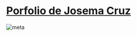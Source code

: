 # **[Porfolio de Josema Cruz](https://josemacruz.dev)**
![meta](https://github.com/josemacruz/portfolio-dev/assets/47762381/abd72803-5b6d-4bec-93d0-b596e34761e1)

